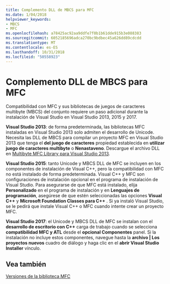 ```yaml
---
title: Complemento DLL de MBCS para MFC
ms.date: 1/04/2018
helpviewer_keywords:
- MBCS
- MFC
ms.openlocfilehash: a78425ac92aa9ddfe7f0b1b61dde915b3e088383
ms.sourcegitcommit: 6052185696adca270bc9bdbec45a626dd89cdcdd
ms.translationtype: MT
ms.contentlocale: es-ES
ms.lasthandoff: 10/31/2018
ms.locfileid: "50558923"
---
```

# <a name="mfc-mbcs-dll-add-on"></a>Complemento DLL de MBCS para MFC

Compatibilidad con MFC y sus bibliotecas de juegos de caracteres multibyte (MBCS) del conjunto requiere un paso adicional durante la instalación de Visual Studio en Visual Studio 2013, 2015 y 2017.

**Visual Studio 2013**: de forma predeterminada, las bibliotecas MFC instaladas en Visual Studio 2013 solo admiten el desarrollo de Unicode. Necesita las DLL de MBCS para compilar un proyecto MFC en Visual Studio 2013 que tenga el **del juego de caracteres** propiedad establecida en **utilizar juego de caracteres multibyte** o **Nenastaveno**. Descargue el archivo DLL en [Multibyte MFC Library para Visual Studio 2013](https://www.microsoft.com/download/details.aspx?id=40770).

**Visual Studio 2015**: tanto Unicode y MBCS DLL de MFC se incluyen en los componentes de instalación de Visual C++, pero la compatibilidad con MFC no está instalado de forma predeterminada. Visual C++ y MFC son configuraciones de instalación opcional en el programa de instalación de Visual Studio. Para asegurarse de que MFC está instalado, elija **Personalizado** en el programa de instalación y en **Lenguajes de programación**, asegúrese de que estén seleccionadas las opciones **Visual C++** y **Microsoft Foundation Classes para C++** . Si ya instaló Visual Studio, se le pedirá que instale Visual C++ o MFC cuando intente crear un proyecto MFC.

**Visual Studio 2017**: el Unicode y MBCS DLL de MFC se instalan con el **desarrollo de escritorio con C++** carga de trabajo cuando se selecciona **compatibilidad MFC y ATL** desde el **opcional Componentes** panel. Si la instalación no incluye estos componentes, navegue hasta la **archivo | Los proyectos nuevos** cuadro de diálogo y haga clic en el **abrir Visual Studio Installer** vínculo.

## <a name="see-also"></a>Vea también

[Versiones de la biblioteca MFC](../mfc/mfc-library-versions.md)

